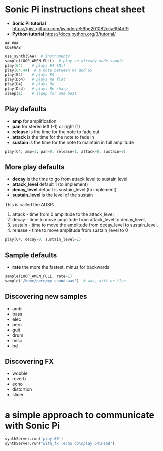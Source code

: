 # Sonic Pi instructions cheat sheet

* __Sonic Pi tutorial__ https://gist.github.com/jwinder/e59be201082cca694df9
* __Python tutorial__ https://docs.python.org/3/tutorial/


```
## ###
CDEFGAB
```

```python
use_synth(SAW)  # instruments
sample(LOOP_AMEN_FULL)  # play an already made sample
play(64)    # plays E4 (Mi)
play(64.44)  # a note between 64 and 65
play(E4)    # plays E4
play(Db4)   # plays Re flat
play(D4)    # plays Re
play(Ds4)   # plays Re sharp
sleep(1)    # sleep for one beat
```

## Play defaults

* __amp__ for amplification
* __pan__ for stereo left (-1) or right (1)
* __release__ is the time for the note to fade out
* __attack__ is the time for the note to fade in
* __sustain__ is the time for the note to maintain in full amplitude

```python
play(C4, amp=1, pan=0, release=1, attack=0, sustain=0)
```

## More play defaults

* __decay__ is the time to go from attack level to sustain level
* __attack_level__ default 1 (to implement)
* __decay_level__ default is sustain_level (to implement)
* __sustain_level__ is the level of the sustain

This is called the ADSR:

1. attack - time from 0 amplitude to the attack_level,
2. decay - time to move amplitude from attack_level to decay_level,
3. sustain - time to move the amplitude from decay_level to sustain_level,
4. release - time to move amplitude from sustain_level to 0

```python
play(C4, decay=0, sustain_level=1)
```

## Sample defaults

* __rate__ the more the fastest, minus for backwards

```python
sample(LOOP_AMEN_FULL, rate=1)
sample('/home/pere/my-sound.wav')  # wav, aiff or flac
```

## Discovering new samples

* ambi
* bass
* elec
* perc
* guit
* drum
* misc
* bd

## Discovering FX

* wobble
* reverb
* echo
* distortion
* slicer

# a simple approach to communicate with Sonic Pi

```python
synthServer.run('play 60')
synthServer.run("with_fx :echo do\nplay 64\nend")
```
